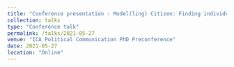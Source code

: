 ```yaml
---
title: "Conference presentation - Model(ling) Citizen: Finding individual users’ sweet spot between consumption diversity and back-fire effects with personalised news recommendations"
collection: talks
type: "Conference talk"
permalink: /talks/2021-05-27
venue: "ICA Political Communication PhD Preconference"
date: 2021-05-27
location: "Online"
---
```

